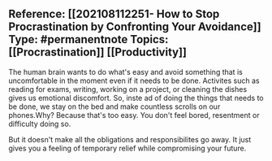 

**Reference:** [[202108112251- How to Stop Procrastination by Confronting Your Avoidance]]
**Type:** #permanentnote 
**Topics:** [[Procrastination]] [[Productivity]]
----

The human brain wants to do what's easy and avoid something that is uncomfortable in the moment even if it needs to be done. 
Activites such as reading for exams, writing, working on a project, or cleaning the dishes gives us emotional discomfort. So, inste ad of doing the things that needs to be done, we stay on the bed and make countless scrolls on our phones.Why? 
Because that's too easy. You don't feel bored, resentment or difficulty doing so.

But it doesn't make all the obligations and responsibilites go away. It just gives you a feeling of temporary relief while compromising your future.